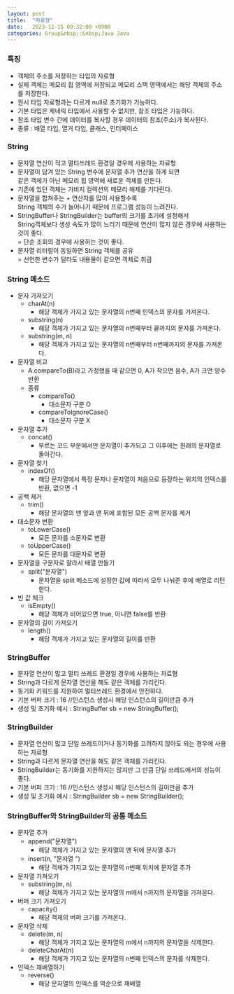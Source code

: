 ```yaml
---
layout: post
title:  "자료형"
date:   2023-12-15 09:32:00 +0900
categories: Group&nbsp;:&nbsp;Java Java
---
```


### 특징

- 객체의 주소를 저장하는 타입의 자료형
- 실제 객체는 메모리 힙 영역에 저장되고 메모리 스택 영역에서는 해당 객체의 주소를 저장한다.
- 원시 타입 자료형과는 다르게 null로 초기화가 가능하다.
- 기본 타입은 제네릭 타입에서 사용할 수 없지만, 참조 타입은 가능하다.
- 참조 타입 변수 간에 데이터를 복사할 경우 데이터의 참조(주소)가 복사된다.
- 종류 : 배열 타입, 열거 타입, 클래스, 인터페이스

### String

- 문자열 연산이 적고 멀티쓰레드 환경일 경우에 사용하는 자료형
- 문자열이 담겨 있는 String 변수에 문자열 추가 연산을 하게 되면  
같은 객체가 아닌 메모리 힙 영역에 새로운 객체를 만든다.
- 기존에 있던 객체는 가비지 컬렉션의 메모리 해제를 기다린다.
- 문자열을 합쳐주는 + 연산자를 많이 사용할수록  
String 객체의 수가 늘어나기 때문에 프로그램 성능이 느려진다.
- StringBuffer나 StringBuilder는 buffer의 크기를 초기에 설정해서  
String객체보다 생성 속도가 많이 느리기 때문에 연산이 많지 않은 경우에 사용하는 것이 좋다.  
= 단순 조회의 경우에 사용하는 것이 좋다.
- 문자열 리터럴이 동일하면 String 객체를 공유  
= 선언한 변수가 달라도 내용물이 같으면 객체로 취급

### String 메소드
            
- 문자 가져오기
    - charAt(n)
        -  해당 객체가 가지고 있는 문자열의 n번째 인덱스의 문자를 가져온다.
    - substring(n)
        - 해당 객체가 가지고 있는 문자열의 n번째부터 끝까지의 문자를 가져온다.
    - substring(m, n)
        - 해당 객체가 가지고 있는 문자열의 n번째부터 n번째까지의 문자를 가져온다.
- 문자열 비교
    - A.compareTo(B)라고 가정했을 때 같으면 0, A가 작으면 음수, A가 크면 양수 반환
    - 종류
        - compareTo()
            - 대소문자 구분 O
        - compareToIgnoreCase()
            - 대소문자 구분 X
- 문자열 추가
    - concat()
        - 부르는 코드 부분에서만 문자열이 추가되고 그 이후에는 원래의 문자열로 돌아간다.
- 문자열 찾기
    - indexOf()
        - 해당 문자열에서 특정 문자나 문자열이 처음으로 등장하는 위치의 인덱스를 반환, 없으면 -1
- 공백 제거
    - trim()
        - 해당 문자열의 맨 앞과 맨 뒤에 포함된 모든 공백 문자를 제거
- 대소문자 변환
    - toLowerCase()
        - 모든 문자를 소문자로 변환
    - toUpperCase()
        - 모든 문자를 대문자로 변환
- 문자열을 구분자로 잘라서 배열 만들기
    - split("문자열")
        - 문자열을 split 메소드에 설정한 값에 따라서 모두 나눠준 후에 배열로 리턴한다.
- 빈 값 체크
    - isEmpty()
        - 해당 객체가 비어있으면 true, 아니면 false를 반환
- 문자열의 길이 가져오기
    - length()
        - 해당 객체가 가지고 있는 문자열의 길이를 반환

### StringBuffer

- 문자열 연산이 많고 멀티 쓰레드 환경일 경우에 사용하는 자료형
- String과 다르게 문자열 연산을 해도 같은 객체를 가리킨다.
- 동기화 키워드를 지원하여 멀티쓰레드 환경에서 안전하다.
- 기본 버퍼 크기 : 16 //인스턴스 생성시 해당 인스턴스의 길이만큼 추가
- 생성 및 초기화 예시 : StringBuffer sb = new StringBuffer();

### StringBuilder

- 문자열 연산이 많고 단일 쓰레드이거나 동기화를 고려하지 않아도 되는 경우에 사용하는 자료형
- String과 다르게 문자열 연산을 해도 같은 객체를 가리킨다.
- StringBuilder는 동기화를 지원하지는 않지만 그 만큼 단일 쓰레드에서의 성능이 좋다.
- 기본 버퍼 크기 : 16 //인스턴스 생성시 해당 인스턴스의 길이만큼 추가
- 생성 및 초기화 예시 : StringBuilder sb = new StringBuilder();

### StringBuffer와 StringBuilder의 공통 메소드
        
- 문자열 추가
    - append("문자열")
        -  해당 객체가 가지고 있는 문자열의 맨 뒤에 문자열 추가
    - insert(n, "문자열 ")
        - 해당 객체가 가지고 있는 문자열의 n번째 위치에 문자열 추가
- 문자열 가져오기
    - substring(m, n)
        - 해당 객체가 가지고 있는 문자열의 m에서 n까지의 문자열을 가져온다.
- 버퍼 크기 가져오기
    - capacity()
        - 해당 객체의 버퍼 크기를 가져온다.
- 문자열 삭제
    - delete(m, n)
        - 해당 객체가 가지고 있는 문자열의 m에서 n까지의 문자열을 삭제한다.
    - deleteCharAt(n)
        - 해당 객체가 가지고 있는 문자열의 n번째 인덱스의 문자를 삭제한다.
- 인덱스 재배열하기
    - reverse()
        - 해당 문자열의 인덱스를 역순으로 재배열